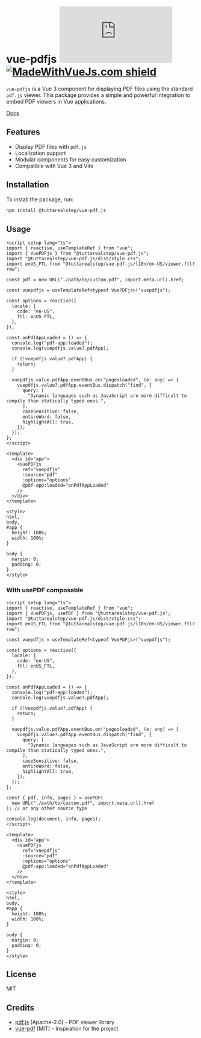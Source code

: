# vue-pdfjs [![NPM Version](https://img.shields.io/npm/v/%40tuttarealstep%2Fvue-pdf.js)](https://www.npmjs.com/package/@tuttarealstep/vue-pdf.js) [![MadeWithVueJs.com shield](https://madewithvuejs.com/storage/repo-shields/5902-shield.svg)](https://madewithvuejs.com/p/vue-pdfjs/shield-link)

`vue-pdfjs` is a Vue 3 component for displaying PDF files using the standard `pdf.js` viewer. This package provides a simple and powerful integration to embed PDF viewers in Vue applications.

[Docs](https://tuttarealstep.github.io/vue-pdf.js)

## Features

- Display PDF files with `pdf.js`
- Localization support
- Modular components for easy customization
- Compatible with Vue 3 and Vite

## Installation

To install the package, run:

```sh
npm install @tuttarealstep/vue-pdf.js
```

## Usage

```vue
<script setup lang="ts">
import { reactive, useTemplateRef } from "vue";
import { VuePDFjs } from "@tuttarealstep/vue-pdf.js";
import "@tuttarealstep/vue-pdf.js/dist/style.css";
import enUS_FTL from "@tuttarealstep/vue-pdf.js/l10n/en-US/viewer.ftl?raw";

const pdf = new URL("./path/to/custom.pdf", import.meta.url).href;

const vuepdfjs = useTemplateRef<typeof VuePDFjs>("vuepdfjs");

const options = reactive({
  locale: {
    code: "en-US",
    ftl: enUS_FTL,
  },
});

const onPdfAppLoaded = () => {
  console.log("pdf-app:loaded");
  console.log(vuepdfjs.value?.pdfApp);

  if (!vuepdfjs.value?.pdfApp) {
    return;
  }

  vuepdfjs.value.pdfApp.eventBus.on("pagesloaded", (e: any) => {
    vuepdfjs.value?.pdfApp.eventBus.dispatch("find", {
      query: [
        "Dynamic languages such as JavaScript are more difficult to compile than statically typed ones.",
      ],
      caseSensitive: false,
      entireWord: false,
      highlightAll: true,
    });
  });
};
</script>

<template>
  <div id="app">
    <VuePDFjs
      ref="vuepdfjs"
      :source="pdf"
      :options="options"
      @pdf-app:loaded="onPdfAppLoaded"
    />
  </div>
</template>

<style>
html,
body,
#app {
  height: 100%;
  width: 100%;
}

body {
  margin: 0;
  padding: 0;
}
</style>
```

### With usePDF composable

```vue
<script setup lang="ts">
import { reactive, useTemplateRef } from "vue";
import { VuePDFjs, usePDF } from "@tuttarealstep/vue-pdf.js";
import "@tuttarealstep/vue-pdf.js/dist/style.css";
import enUS_FTL from "@tuttarealstep/vue-pdf.js/l10n/en-US/viewer.ftl?raw";

const vuepdfjs = useTemplateRef<typeof VuePDFjs>("vuepdfjs");

const options = reactive({
  locale: {
    code: "en-US",
    ftl: enUS_FTL,
  },
});

const onPdfAppLoaded = () => {
  console.log("pdf-app:loaded");
  console.log(vuepdfjs.value?.pdfApp);

  if (!vuepdfjs.value?.pdfApp) {
    return;
  }

  vuepdfjs.value.pdfApp.eventBus.on("pagesloaded", (e: any) => {
    vuepdfjs.value?.pdfApp.eventBus.dispatch("find", {
      query: [
        "Dynamic languages such as JavaScript are more difficult to compile than statically typed ones.",
      ],
      caseSensitive: false,
      entireWord: false,
      highlightAll: true,
    });
  });
};

const { pdf, info, pages } = usePDF(
  new URL("./path/to/custom.pdf", import.meta.url).href
); // or any other source type

console.log(document, info, pages);
</script>

<template>
  <div id="app">
    <VuePDFjs
      ref="vuepdfjs"
      :source="pdf"
      :options="options"
      @pdf-app:loaded="onPdfAppLoaded"
    />
  </div>
</template>

<style>
html,
body,
#app {
  height: 100%;
  width: 100%;
}

body {
  margin: 0;
  padding: 0;
}
</style>
```

## License

MIT

## Credits

- [pdf.js](https://mozilla.github.io/pdf.js/) (Apache-2.0) - PDF viewer library
- [vue-pdf](https://github.com/TaTo30/vue-pdf) (MIT) - Inspiration for the project
